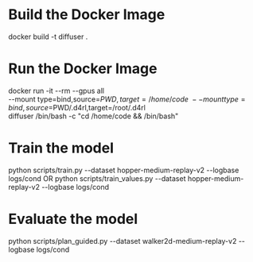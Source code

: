 # Build the Docker Image
docker build -t diffuser .

# Run the Docker Image
docker run -it --rm --gpus all \
    --mount type=bind,source=$PWD,target=/home/code \
    --mount type=bind,source=$PWD/.d4rl,target=/root/.d4rl \
    diffuser /bin/bash -c "cd /home/code && /bin/bash"

# Train the model
python scripts/train.py --dataset hopper-medium-replay-v2 --logbase logs/cond
OR
python scripts/train_values.py --dataset hopper-medium-replay-v2 --logbase logs/cond

# Evaluate the model
python scripts/plan_guided.py --dataset walker2d-medium-replay-v2 --logbase logs/cond